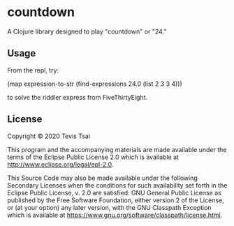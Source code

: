 # countdown

A Clojure library designed to play "countdown" or "24."

## Usage

From the repl, try:

(map expression-to-str (find-expressions 24.0 (list 2 3 3 4)))

to solve the riddler express from FiveThirtyEight.

## License

Copyright © 2020 Tevis Tsai

This program and the accompanying materials are made available under the
terms of the Eclipse Public License 2.0 which is available at
http://www.eclipse.org/legal/epl-2.0.

This Source Code may also be made available under the following Secondary
Licenses when the conditions for such availability set forth in the Eclipse
Public License, v. 2.0 are satisfied: GNU General Public License as published by
the Free Software Foundation, either version 2 of the License, or (at your
option) any later version, with the GNU Classpath Exception which is available
at https://www.gnu.org/software/classpath/license.html.
